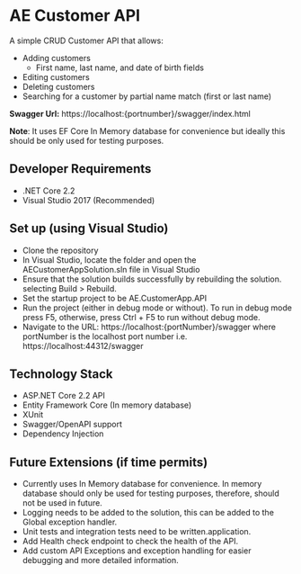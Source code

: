 # AE Customer API

A simple CRUD Customer API that allows:
- Adding customers
  - First name, last name, and date of birth fields
- Editing customers
- Deleting customers
- Searching for a customer by partial name match (first or last name)

**Swagger Url:** https://localhost:{portnumber}/swagger/index.html

**Note**: It uses EF Core In Memory database for convenience but ideally this should be only used for testing purposes. 

## Developer Requirements
- .NET Core 2.2
- Visual Studio 2017 (Recommended)

## Set up (using Visual Studio)
- Clone the repository
- In Visual Studio, locate the folder and open the AECustomerAppSolution.sln file in Visual Studio
- Ensure that the solution builds successfully by rebuilding the solution. selecting  Build > Rebuild.
- Set the startup project to be AE.CustomerApp.API 
- Run the project (either in debug mode or without). To run in debug mode press F5, otherwise, press Ctrl + F5 to run without debug mode.
- Navigate to the URL: https://localhost:{portNumber}/swagger where portNumber is the localhost port number i.e. https://localhost:44312/swagger

## Technology Stack
- ASP.NET Core 2.2 API
- Entity Framework Core (In memory database)
- XUnit 
- Swagger/OpenAPI support
- Dependency Injection

## Future Extensions (if time permits)
- Currently uses In Memory database for convenience. In memory database should only be used for testing purposes, therefore, should not be used in future.
- Logging needs to be added to the solution, this can be added to the Global exception handler.
- Unit tests and integration tests need to be written.application.
- Add Health check endpoint to check the health of the API.
- Add custom API Exceptions and exception handling for easier debugging and more detailed information.
